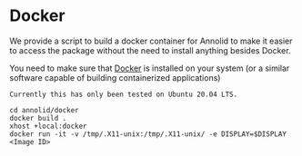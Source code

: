 # Docker

We provide a script to build a docker container for Annolid to make it easier to access the package without the need to install anything besides Docker.

You need to make sure that [Docker](https://docs.docker.com/engine/install/ubuntu/) is installed on your system (or a similar software capable of building containerized applications)


```{note}
Currently this has only been tested on Ubuntu 20.04 LTS.
```


```
cd annolid/docker
docker build .
xhost +local:docker
docker run -it -v /tmp/.X11-unix:/tmp/.X11-unix/ -e DISPLAY=$DISPLAY  <Image ID>
```
